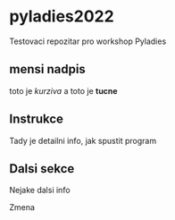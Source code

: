 # pyladies2022
Testovaci repozitar pro workshop Pyladies

## mensi nadpis 
toto je *kurziva* a toto je **tucne**

## Instrukce
Tady je detailni info, jak spustit program

## Dalsi sekce
Nejake dalsi info

Zmena 
